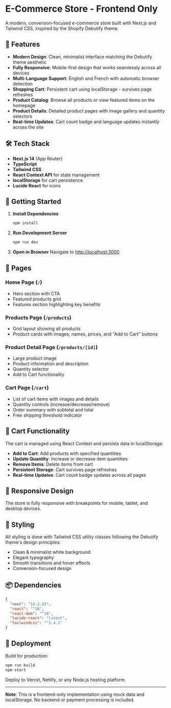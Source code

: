 # E-Commerce Store - Frontend Only

A modern, conversion-focused e-commerce store built with Next.js and Tailwind CSS, inspired by the Shopify Debutify theme.

## 🚀 Features

- **Modern Design**: Clean, minimalist interface matching the Debutify theme aesthetic
- **Fully Responsive**: Mobile-first design that works seamlessly across all devices
- **Multi-Language Support**: English and French with automatic browser detection
- **Shopping Cart**: Persistent cart using localStorage - survives page refreshes
- **Product Catalog**: Browse all products or view featured items on the homepage
- **Product Details**: Detailed product pages with image gallery and quantity selectors
- **Real-time Updates**: Cart count badge and language updates instantly across the site

## 🛠️ Tech Stack

- **Next.js 14** (App Router)
- **TypeScript**
- **Tailwind CSS**
- **React Context API** for state management
- **localStorage** for cart persistence
- **Lucide React** for icons

## 🚦 Getting Started

1. **Install Dependencies**
   ```bash
   npm install
   ```

2. **Run Development Server**
   ```bash
   npm run dev
   ```

3. **Open in Browser**
   Navigate to [http://localhost:3000](http://localhost:3000)

## 📄 Pages

### Home Page (`/`)
- Hero section with CTA
- Featured products grid
- Features section highlighting key benefits

### Products Page (`/products`)
- Grid layout showing all products
- Product cards with images, names, prices, and "Add to Cart" buttons

### Product Detail Page (`/products/[id]`)
- Large product image
- Product information and description
- Quantity selector
- Add to Cart functionality

### Cart Page (`/cart`)
- List of cart items with images and details
- Quantity controls (increase/decrease/remove)
- Order summary with subtotal and total
- Free shipping threshold indicator

## 🛒 Cart Functionality

The cart is managed using React Context and persists data in localStorage:

- **Add to Cart**: Add products with specified quantities
- **Update Quantity**: Increase or decrease item quantities
- **Remove Items**: Delete items from cart
- **Persistent Storage**: Cart survives page refreshes
- **Real-time Updates**: Cart count badge updates across all pages

## 📱 Responsive Design

The store is fully responsive with breakpoints for mobile, tablet, and desktop devices.

## 🎨 Styling

All styling is done with Tailwind CSS utility classes following the Debutify theme's design principles:
- Clean & minimalist white background
- Elegant typography
- Smooth transitions and hover effects
- Conversion-focused design

## 📦 Dependencies

```json
{
  "next": "14.2.33",
  "react": "^18",
  "react-dom": "^18",
  "lucide-react": "latest",
  "tailwindcss": "^3.4.1"
}
```

## 🚀 Deployment

Build for production:
```bash
npm run build
npm start
```

Deploy to Vercel, Netlify, or any Node.js hosting platform.

---

**Note**: This is a frontend-only implementation using mock data and localStorage. No backend or payment processing is included.
